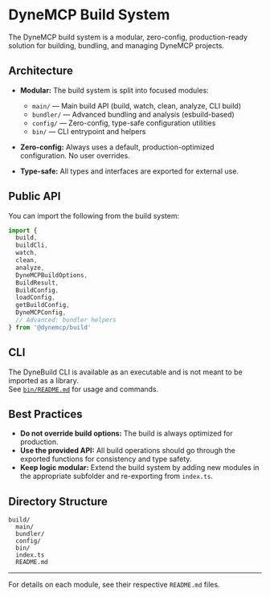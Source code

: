 # DyneMCP Build System

The DyneMCP build system is a modular, zero-config, production-ready solution for building, bundling, and managing DyneMCP projects.

## Architecture

- **Modular:** The build system is split into focused modules:
  - `main/` — Main build API (build, watch, clean, analyze, CLI build)
  - `bundler/` — Advanced bundling and analysis (esbuild-based)
  - `config/` — Zero-config, type-safe configuration utilities
  - `bin/` — CLI entrypoint and helpers

- **Zero-config:** Always uses a default, production-optimized configuration. No user overrides.

- **Type-safe:** All types and interfaces are exported for external use.

## Public API

You can import the following from the build system:

```ts
import {
  build,
  buildCli,
  watch,
  clean,
  analyze,
  DyneMCPBuildOptions,
  BuildResult,
  BuildConfig,
  loadConfig,
  getBuildConfig,
  DyneMCPConfig,
  // Advanced: bundler helpers
} from '@dynemcp/build'
```

## CLI

The DyneBuild CLI is available as an executable and is not meant to be imported as a library.  
See [`bin/README.md`](./bin/README.md) for usage and commands.

## Best Practices

- **Do not override build options:** The build is always optimized for production.
- **Use the provided API:** All build operations should go through the exported functions for consistency and type safety.
- **Keep logic modular:** Extend the build system by adding new modules in the appropriate subfolder and re-exporting from `index.ts`.

## Directory Structure

```
build/
  main/
  bundler/
  config/
  bin/
  index.ts
  README.md
```

---

For details on each module, see their respective `README.md` files. 